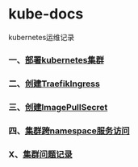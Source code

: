 # kube-docs
kubernetes运维记录

### 一、[部署kubernetes集群](file://docs/1、部署kubernetes集群.md)

### 二、[创建TraefikIngress](file://docs/2、创建TraefikIngress.md)

### 三、[创建ImagePullSecret](file://docs/3、创建ImagePullSecret.md)

### 四、[集群跨namespace服务访问](file://docs/4、集群跨namespace服务访问.md)

### X、[集群问题记录](file://docs/x、集群问题记录.md)
